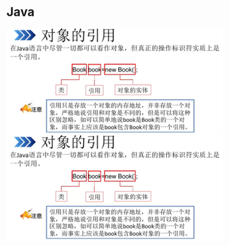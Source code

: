 # Java
![对象的引用](https://github.com/zyz136/Java/blob/master/1.png)
![对象的引用](https://github.com/zyz136/Java/blob/master/1.png)
